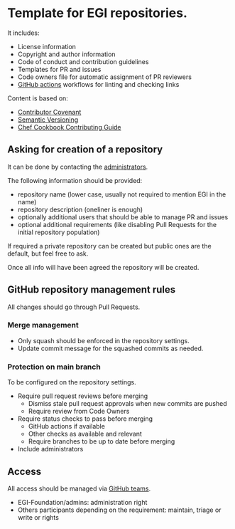 # Template for EGI repositories.

It includes:

- License information
- Copyright and author information
- Code of conduct and contribution guidelines
- Templates for PR and issues
- Code owners file for automatic assignment of PR reviewers
- [GitHub actions](https://github.com/features/actions) workflows for linting
  and checking links

Content is based on:

- [Contributor Covenant](http://contributor-covenant.org)
- [Semantic Versioning](https://semver.org/)
- [Chef Cookbook Contributing Guide](https://github.com/chef-cookbooks/community_cookbook_documentation/blob/master/CONTRIBUTING.MD)

## Asking for creation of a repository

It can be done by contacting the
[administrators](https://github.com/orgs/EGI-Foundation/teams/admins).

The following information should be provided:

- repository name (lower case, usually not required to mention EGI in the name)
- repository description (oneliner is enough)
- optionally additional users that should be able to manage PR and issues
- optional additional requirements (like disabling Pull Requests for the initial
  repository population)

If required a private repository can be created but public ones are the default,
but feel free to ask.

Once all info will have been agreed the repository will be created.

## GitHub repository management rules

All changes should go through Pull Requests.

### Merge management

- Only squash should be enforced in the repository settings.
- Update commit message for the squashed commits as needed.

### Protection on main branch

To be configured on the repository settings.

- Require pull request reviews before merging
  - Dismiss stale pull request approvals when new commits are pushed
  - Require review from Code Owners
- Require status checks to pass before merging
  - GitHub actions if available
  - Other checks as available and relevant
  - Require branches to be up to date before merging
- Include administrators

## Access

All access should be managed via
[GitHub teams](https://github.com/orgs/EGI-Foundation/teams).

- EGI-Foundation/admins: administration right
- Others participants depending on the requirement: maintain, triage or write or
  rights
